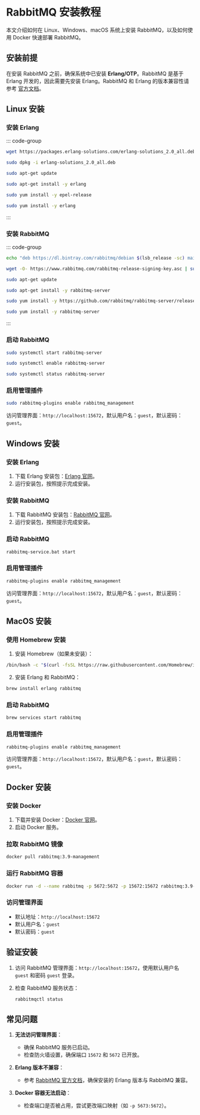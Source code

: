 # RabbitMQ 安装教程

本文介绍如何在 Linux、Windows、macOS 系统上安装 RabbitMQ，以及如何使用 Docker 快速部署 RabbitMQ。

## 安装前提

在安装 RabbitMQ 之前，确保系统中已安装 **Erlang/OTP**。RabbitMQ 是基于 Erlang 开发的，因此需要先安装 Erlang。RabbitMQ 和 Erlang 的版本兼容性请参考 [官方文档](https://www.rabbitmq.com/which-erlang.html)。

## Linux 安装

### 安装 Erlang

::: code-group

```bash [Ubuntu]
wget https://packages.erlang-solutions.com/erlang-solutions_2.0_all.deb

sudo dpkg -i erlang-solutions_2.0_all.deb

sudo apt-get update

sudo apt-get install -y erlang
```

```bash [CentOS]
sudo yum install -y epel-release

sudo yum install -y erlang
```

:::

### 安装 RabbitMQ

::: code-group

```bash [Ubuntu]
echo "deb https://dl.bintray.com/rabbitmq/debian $(lsb_release -sc) main" | sudo tee /etc/apt/sources.list.d/bintray.rabbitmq.list

wget -O- https://www.rabbitmq.com/rabbitmq-release-signing-key.asc | sudo apt-key add -

sudo apt-get update

sudo apt-get install -y rabbitmq-server
```

```bash [CentOS]
sudo yum install -y https://github.com/rabbitmq/rabbitmq-server/releases/download/v3.9.11/rabbitmq-server-3.9.11-1.el7.noarch.rpm

sudo yum install -y rabbitmq-server
```

:::

### 启动 RabbitMQ

```bash
sudo systemctl start rabbitmq-server

sudo systemctl enable rabbitmq-server

sudo systemctl status rabbitmq-server
```

### 启用管理插件

```bash
sudo rabbitmq-plugins enable rabbitmq_management
```

访问管理界面：`http://localhost:15672`，默认用户名：`guest`，默认密码：`guest`。

## Windows 安装

### 安装 Erlang

1. 下载 Erlang 安装包：[Erlang 官网](https://www.erlang.org/downloads)。
2. 运行安装包，按照提示完成安装。

### 安装 RabbitMQ

1. 下载 RabbitMQ 安装包：[RabbitMQ 官网](https://www.rabbitmq.com/install-windows.html)。
2. 运行安装包，按照提示完成安装。

### 启动 RabbitMQ

```bash
rabbitmq-service.bat start
```

### 启用管理插件

```bash
rabbitmq-plugins enable rabbitmq_management
```

访问管理界面：`http://localhost:15672`，默认用户名：`guest`，默认密码：`guest`。

## MacOS 安装

### 使用 Homebrew 安装

1. 安装 Homebrew（如果未安装）：

```bash
/bin/bash -c "$(curl -fsSL https://raw.githubusercontent.com/Homebrew/install/HEAD/install.sh)"
```

2. 安装 Erlang 和 RabbitMQ：

```bash
brew install erlang rabbitmq
```

### 启动 RabbitMQ

```bash
brew services start rabbitmq
```

### 启用管理插件

```bash
rabbitmq-plugins enable rabbitmq_management
```

访问管理界面：`http://localhost:15672`，默认用户名：`guest`，默认密码：`guest`。

## Docker 安装

### 安装 Docker

1. 下载并安装 Docker：[Docker 官网](https://www.docker.com/get-started)。
2. 启动 Docker 服务。

### 拉取 RabbitMQ 镜像

```bash
docker pull rabbitmq:3.9-management
```

### 运行 RabbitMQ 容器

```bash
docker run -d --name rabbitmq -p 5672:5672 -p 15672:15672 rabbitmq:3.9-management
```

### 访问管理界面

- 默认地址：`http://localhost:15672`
- 默认用户名：`guest`
- 默认密码：`guest`

## 验证安装

1. 访问 RabbitMQ 管理界面：`http://localhost:15672`，使用默认用户名 `guest` 和密码 `guest` 登录。
2. 检查 RabbitMQ 服务状态：

   ```bash
   rabbitmqctl status
   ```

## 常见问题

1. **无法访问管理界面**：
   - 确保 RabbitMQ 服务已启动。
   - 检查防火墙设置，确保端口 `15672` 和 `5672` 已开放。

2. **Erlang 版本不兼容**：
   - 参考 [RabbitMQ 官方文档](https://www.rabbitmq.com/which-erlang.html)，确保安装的 Erlang 版本与 RabbitMQ 兼容。

3. **Docker 容器无法启动**：
   - 检查端口是否被占用，尝试更改端口映射（如 `-p 5673:5672`）。
